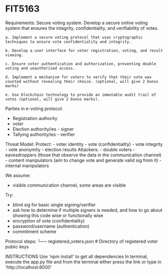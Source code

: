 # FIT5163
Requirements:
    Secure voting system. 
    Develop a secure online voting system that ensures the integrity, confidentiality, and verifiability of votes. 

    a. Implement a secure voting protocol that uses cryptographic techniques to ensure vote confidentiality and integrity. 

    b. Develop a user interface for voter registration, voting, and result viewing. 

    c. Ensure voter authentication and authorization, preventing double voting and unauthorised access. 

    d. Implement a mechanism for voters to verify that their vote was counted without revealing their choice. (optional, will give 2 bonus marks) 

    e. Use blockchain technology to provide an immutable audit trail of votes (optional, will give 2 bonus marks). 

Parties in e-voting protocol:
- Registration authority
- voter
- Election authority/ies - signer
- Tallying authority/ies - verifier

Threat Model:
    Protect:
    - voter identity 
    - vote (confidentiality)
    - vote integrity
    - vote anonymity
    - election results
    Attackers:
    - double voters
    - eavesdroppers (those that observe the data in the communication channel)
    - content manipulators (aim to change vote and generate valid sig from it)
    - internal manipulators 

We assume:
- visible communication channel, some areas are visible

Try:
- blind sig for basic single signing/verifier
- ask how to determine if multiple signers is needed, and how to go about showing this code wise or functionally wise 
- encryption of vote (confidentiality)
- password/username (authentication)
- commitment scheme

Protocol steps:
└── registered_voters.json      # Directory of registered voter public keys


INSTRUCTIONS 
Use 'npm install' to get all dependencies
In terminal, execute the app.py file and from the terminal either press the link or type in 'http://localhost:8000'

